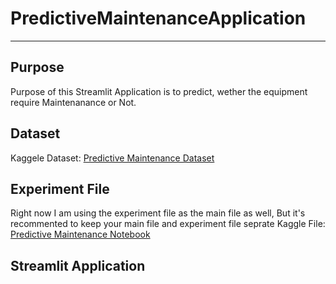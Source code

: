 # PredictiveMaintenanceApplication
---
## Purpose
Purpose of this Streamlit Application is to predict, wether the equipment require Maintenanance or Not.

## Dataset
Kaggele Dataset: [Predictive Maintenance Dataset](https://www.kaggle.com/datasets/stephanmatzka/predictive-maintenance-dataset-ai4i-2020)

## Experiment File
Right now I am using the experiment file as the main file as well, But it's recommented to keep your main file and experiment file seprate
Kaggle File: [Predictive Maintenance Notebook](https://www.kaggle.com/code/sharmageetika/predictive-maintenance/output)

## Streamlit Application
